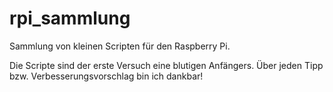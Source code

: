 # rpi_sammlung
Sammlung von kleinen Scripten für den Raspberry Pi. 

Die Scripte sind der erste Versuch eine blutigen Anfängers. Über jeden Tipp bzw. Verbesserungsvorschlag bin ich dankbar!
